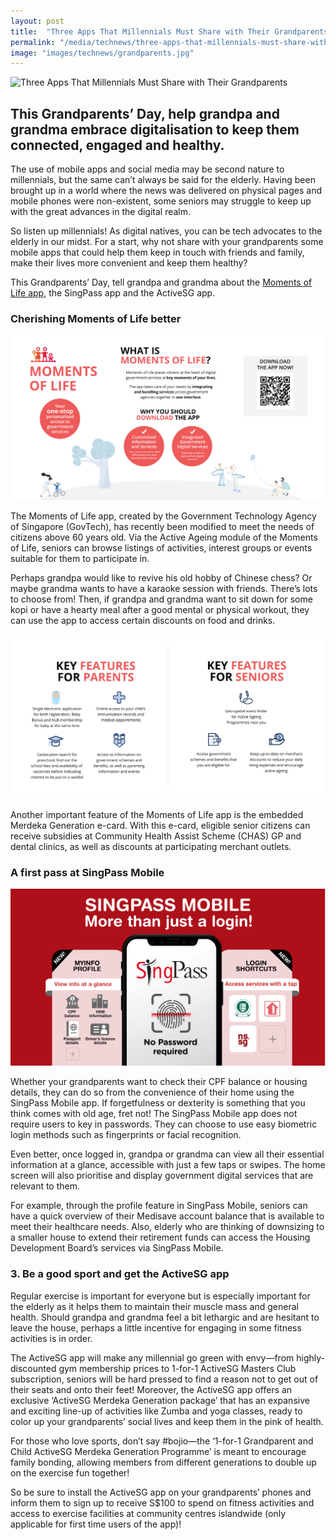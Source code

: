 ```yaml
---
layout: post
title:  "Three Apps That Millennials Must Share with Their Grandparents"
permalink: "/media/technews/three-apps-that-millennials-must-share-with-their-grandparents"
image: "images/technews/grandparents.jpg"
---
```


![Three Apps That Millennials Must Share with Their Grandparents](/images/technews/grandparents.jpg)

This Grandparents’ Day, help grandpa and grandma embrace digitalisation to keep them connected, engaged and healthy. 
---
 
The use of mobile apps and social media may be second nature to millennials, but the same can’t always be said for the elderly. Having been brought up in a world where the news was delivered on physical pages and mobile phones were non-existent, some seniors may struggle to keep up with the great advances in the digital realm.

So listen up millennials! As digital natives, you can be tech advocates to the elderly in our midst. For a start, why not share with your grandparents some mobile apps that could help them keep in touch with friends and family, make their lives more convenient and keep them healthy?

This Grandparents’ Day, tell grandpa and grandma about the [Moments of Life app](www.go.gov.sg/mol), the SingPass app and the ActiveSG app. 

### **Cherishing Moments of Life better**

![Three Apps That Millennials Must Share with Their Grandparents](/images/technews/grandparents2.png)

The Moments of Life app, created by the Government Technology Agency of Singapore (GovTech), has recently been modified to meet the needs of citizens above 60 years old. Via the Active Ageing module of the Moments of Life, seniors can browse listings of activities, interest groups or events suitable for them to participate in.

Perhaps grandpa would like to revive his old hobby of Chinese chess? Or maybe grandma wants to have a karaoke session with friends. There’s lots to choose from! Then, if grandpa and grandma want to sit down for some kopi or have a hearty meal after a good mental or physical workout, they can use the app to access certain discounts on food and drinks.

![Three Apps That Millennials Must Share with Their Grandparents](/images/technews/grandparents1.png)

Another important feature of the Moments of Life app is the embedded Merdeka Generation e-card. With this e-card, eligible senior citizens can receive subsidies at Community Health Assist Scheme (CHAS) GP and dental clinics, as well as discounts at participating merchant outlets. 

### **A first pass at SingPass Mobile**

![Three Apps That Millennials Must Share with Their Grandparents](/images/technews/grandparents3.png)

Whether your grandparents want to check their CPF balance or housing details, they can do so from the convenience of their home using the SingPass Mobile app. If forgetfulness or dexterity is something that you think comes with old age, fret not! The SingPass Mobile app does not require users to key in passwords. They can choose to use easy biometric login methods such as fingerprints or facial recognition.

Even better, once logged in, grandpa or grandma can view all their essential information at a glance, accessible with just a few taps or swipes. The home screen will also prioritise and display government digital services that are relevant to them.

For example, through the profile feature in SingPass Mobile, seniors can have a quick overview of their Medisave account balance that is available to meet their healthcare needs. Also, elderly who are thinking of downsizing to a smaller house to extend their retirement funds can access the Housing Development Board’s services via SingPass Mobile. 

### **3.  Be a good sport and get the ActiveSG app**

Regular exercise is important for everyone but is especially important for the elderly as it helps them to maintain their muscle mass and general health. Should grandpa and grandma feel a bit lethargic and are hesitant to leave the house, perhaps a little incentive for engaging in some fitness activities is in order.

The ActiveSG app will make any millennial go green with envy—from highly-discounted gym membership prices to 1-for-1 ActiveSG Masters Club subscription, seniors will be hard pressed to find a reason not to get out of their seats and onto their feet! Moreover, the ActiveSG app offers an exclusive ‘ActiveSG Merdeka Generation package’ that has an expansive and exciting line-up of activities like Zumba and yoga classes, ready to color up your grandparents’ social lives and keep them in the pink of health.

For those who love sports, don’t say #bojio—the ‘1-for-1 Grandparent and Child ActiveSG Merdeka Generation Programme’ is meant to encourage family bonding, allowing members from different generations to double up on the exercise fun together!

So be sure to install the ActiveSG app on your grandparents’ phones and inform them to sign up to receive S$100 to spend on fitness activities and access to exercise facilities at community centres islandwide (only applicable for first time users of the app)!

